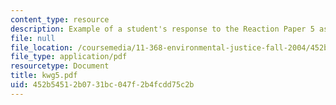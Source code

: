 ```yaml
---
content_type: resource
description: Example of a student's response to the Reaction Paper 5 assignment.
file: null
file_location: /coursemedia/11-368-environmental-justice-fall-2004/452b54512b0731bc047f2b4fcdd75c2b_kwg5.pdf
file_type: application/pdf
resourcetype: Document
title: kwg5.pdf
uid: 452b5451-2b07-31bc-047f-2b4fcdd75c2b
---
```

